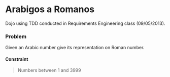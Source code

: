 Arabigos a Romanos
==================

Dojo using TDD conducted in Requirements Engineering class (09/05/2013).

### Problem

Given an Arabic number give its representation on Roman number.

#### Constraint

> Numbers between 1 and 3999
